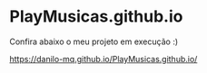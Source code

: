 # PlayMusicas.github.io

Confira abaixo o meu projeto em execução :)

https://danilo-mq.github.io/PlayMusicas.github.io/
